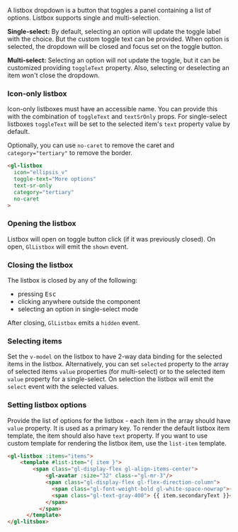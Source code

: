 A listbox dropdown is a button that toggles a panel containing a list of options.
Listbox supports single and multi-selection.

**Single-select:** By default, selecting an option will update the toggle label with the choice.
But the custom toggle text can be provided.
When option is selected, the dropdown will be closed and focus set on the toggle button.

**Multi-select:** Selecting an option will not update the toggle, but it can be customized
providing `toggleText` property. Also, selecting or deselecting an item won't close the dropdown.

### Icon-only listbox

Icon-only listboxes must have an accessible name.
You can provide this with the combination of `toggleText` and `textSrOnly` props.
For single-select listboxes `toggleText` will be set to the selected item's `text` property value
by default.

Optionally, you can use `no-caret` to remove the caret and `category="tertiary"` to remove the border.

```html
<gl-listbox
  icon="ellipsis_v"
  toggle-text="More options"
  text-sr-only
  category="tertiary"
  no-caret
>
```

### Opening the listbox

Listbox will open on toggle button click (if it was previously closed).
On open, `GlListbox` will emit the `shown` event.

### Closing the listbox

The listbox is closed by any of the following:

- pressing <kbd>Esc</kbd>
- clicking anywhere outside the component
- selecting an option in single-select mode

After closing, `GlListbox` emits a `hidden` event.

### Selecting items

Set the `v-model` on the listbox to have 2-way data binding for the selected items in the listbox.
Alternatively, you can set `selected` property to the array of selected items
`value` properties (for multi-select) or to the selected item `value` property for a single-select.
On selection the listbox will emit the `select` event with the selected values.

### Setting listbox options

Provide the list of options for the listbox - each item in the array should have `value` property.
It is used as a primary key.
To render the default listbox item template, the item should also have `text` property.
If you want to use custom template for rendering the listbox item, use the `list-item` template.

```html
<gl-listbox :items="items">
    <template #list-item="{ item }">
        <span class="gl-display-flex gl-align-items-center">
            <gl-avatar :size="32" class-="gl-mr-3"/>
            <span class="gl-display-flex gl-flex-direction-column">
              <span class="gl-font-weight-bold gl-white-space-nowrap">{{ item.text }}</span>
              <span class="gl-text-gray-400"> {{ item.secondaryText }}</span>
            </span>
          </span>
      </template>
</gl-litsbox>
```
